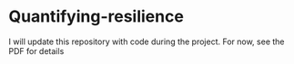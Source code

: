 # Quantifying-resilience

I will update this repository with code during the project. For now, see the PDF for details
